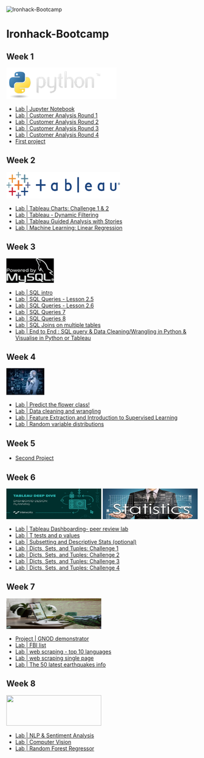 

![Ironhack-Bootcamp](https://user-images.githubusercontent.com/23629340/40541063-a07a0a8a-601a-11e8-91b5-2f13e4e6b441.png)

# Ironhack-Bootcamp

## Week 1

![](images/python-logo.png)

* [Lab | Jupyter Notebook](https://github.com/antonio-datahack/labs-antonio/blob/main/Week1/day%201/lab_jupyter_notebook.ipynb)
* [Lab | Customer Analysis Round 1](https://github.com/antonio-datahack/labs-antonio/blob/main/Week1/day%202/lab-customer-analysis-round-1.ipynb)
* [Lab | Customer Analysis Round 2](https://github.com/antonio-datahack/labs-antonio/blob/main/Week1/day%203/lab_customer-analysis-round-2.ipynb)
* [Lab | Customer Analysis Round 3](https://github.com/antonio-datahack/labs-antonio/blob/main/Week1/day%204/lab_customer_analysis_round_3.ipynb)
* [Lab | Customer Analysis Round 4](https://github.com/antonio-datahack/labs-antonio/blob/main/Week1/day%205/lab_customer_analysis_round_4.ipynb)
* [First project](https://github.com/antonio-datahack/Week-1-Project)

## Week 2

<img src="images/tableau.png" width="300" height="70" />

* [Lab | Tableau Charts: Challenge 1 & 2](https://public.tableau.com/profile/antonio.saleme#!/vizhome/ironhackfirstdaytableau/Challenge1_1)
* [Lab | Tableau - Dynamic Filtering](https://public.tableau.com/profile/antonio.saleme#!/vizhome/Challenge3_1_16173153504630/Challenge3_1)
* [Lab | Tableau Guided Analysis with Stories](https://public.tableau.com/profile/antonio.saleme#!/vizhome/LabTableauGuidedAnalysiswithStories/Story1)
* [Lab | Machine Learning: Linear Regression](https://github.com/antonio-datahack/labs-antonio/blob/main/Week2/day%205/ML_linear_regression.ipynb)

## Week 3

![](images/mysql-logo.png)

* [Lab | SQL intro](https://github.com/antonio-datahack/labs-antonio/blob/main/Week3/day%201/Lab_sql_Intro.sql)
* [Lab | SQL Queries - Lesson 2.5](https://github.com/antonio-datahack/labs-antonio/blob/main/Week3/day%202/Lab_sql_2.5.sql)
* [Lab | SQL Queries - Lesson 2.6](https://github.com/antonio-datahack/labs-antonio/blob/main/Week3/day%202/Lab_sql_2.6.sql)
* [Lab | SQL Queries 7](https://github.com/antonio-datahack/labs-antonio/blob/main/Week3/day%203/Lab_sql_queries_7.sql)
* [Lab | SQL Queries 8](https://github.com/antonio-datahack/labs-antonio/blob/main/Week3/day%203/Lab_sql_queries_8.sql)
* [Lab | SQL Joins on multiple tables](https://github.com/antonio-datahack/labs-antonio/blob/main/Week3/day%204/Lab_sql_joins.sql)
* [Lab | End to End : SQL query & Data Cleaning/Wrangling in Python & Visualise in Python or Tableau](https://github.com/antonio-datahack/labs-antonio/blob/main/Week3/day%205/SQLtoPythonViz.ipynb)


## Week 4

<img src="images/machine-learning-2.jpg_fit=scale" width="100" height="70" />

* [Lab | Predict the flower class!](https://github.com/antonio-datahack/labs-antonio/blob/main/Week4/day%202/Predict%20the%20flower%20class.ipynb)
* [Lab | Data cleaning and wrangling](https://github.com/antonio-datahack/labs-antonio/blob/main/Week4/day%203/Data%20cleaning%20and%20wrangling.ipynb)
* [Lab | Feature Extraction and Introduction to Supervised Learning](https://github.com/antonio-datahack/labs-antonio/blob/main/Week4/day%204/main_Pandas.ipynb)
* [Lab | Random variable distributions](https://github.com/antonio-datahack/labs-antonio/blob/main/Week4/day%205/Lab%20%7C%20Random%20variable%20distributions.ipynb)

## Week 5

* [Second Project](https://github.com/marimor62/Midtermproject-Housing)

## Week 6

<img src="images/tableau2.png" width="250" height="80" /> <img src="images/statistics.jpeg" width="250" height="80" /> 

* [Lab | Tableau Dashboarding- peer review lab](https://public.tableau.com/profile/antonio.saleme#!/vizhome/dashboardpractice_16195553517610/Dashboard4)
* [Lab | T tests and p values](https://github.com/antonio-datahack/labs-antonio/blob/main/week6/day%204/T%20tests%20and%20p%20values/lab%20%7C%20T%20tests%20and%20p%20values.ipynb)
* [Lab | Subsetting and Descriptive Stats (optional)](https://github.com/antonio-datahack/labs-antonio/blob/main/week6/day%204/Subsetting%20and%20Descriptive%20Stats/main.ipynb)
* [Lab | Dicts, Sets, and Tuples: Challenge 1](https://github.com/antonio-datahack/labs-antonio/blob/main/week6/day5/challenge-1.ipynb)
* [Lab | Dicts, Sets, and Tuples: Challenge 2](https://github.com/antonio-datahack/labs-antonio/blob/main/week6/day5/challenge-2.ipynb)
* [Lab | Dicts, Sets, and Tuples: Challenge 3](https://github.com/antonio-datahack/labs-antonio/blob/main/week6/day5/challenge-3.ipynb)
* [Lab | Dicts, Sets, and Tuples: Challenge 4](https://github.com/antonio-datahack/labs-antonio/blob/main/week6/day5/challenge-4.ipynb)

## Week 7

<img src="images/webscraping.jpeg" width="250" height="80" /> 

* [Project | GNOD demonstrator](https://github.com/Tognolia/GNOD-music-demonstrators)
* [Lab | FBI list](https://github.com/antonio-datahack/labs-antonio/blob/main/week7/Lab%20%7C%20FBI%20list.ipynb)
* [Lab | web scraping - top 10 languages](https://github.com/antonio-datahack/labs-antonio/blob/main/week7/Lab%20%7C%20web%20scraping%20-%20%20top%2010%20languages.ipynb)
* [Lab | web scraping single page](https://github.com/antonio-datahack/labs-antonio/blob/main/week7/Lab%20%7C%20web%20scraping%20single%20page.ipynb)
* [Lab | The 50 latest earthquakes info](https://github.com/antonio-datahack/labs-antonio/blob/main/week7/Lab%20%7C%20web%20scraping%20%7C%20the%2050%20latest%20earthquakes%20info.ipynb)

## Week 8

<img src="https://github.com/antonio-datahack/labs-antonio/blob/main/images/nlp.png" width="250" height="80" /> 

* [Lab | NLP & Sentiment Analysis](https://github.com/antonio-datahack/labs-antonio/blob/main/week8/day1/Lab%20%7C%20NLP.ipynb)
* [Lab | Computer Vision](https://github.com/antonio-datahack/labs-antonio/blob/main/week8/day2/Lab%20%7C%20Computer%20Vision.ipynb)
* [Lab | Random Forest Regressor](https://github.com/antonio-datahack/labs-antonio/blob/main/week8/day3/Lab%20%7C%20random%20forest%20regressor.ipynb)






